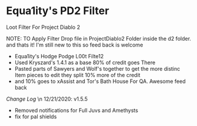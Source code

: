 # Equa1ity's PD2 Filter
Loot Filter For Project Diablo 2

NOTE:
TO Apply Filter Drop file in ProjectDiablo2 Folder inside the d2 folder. and thats it!
I'm still new to this so feed back is welcome

* Equa1ity's  Hodge Podge L00t Filte12
* Used Kryszard's 1.4.1 as a base 80% of credit goes There
* Pasted parts of Sawyers and Wolf's together to get the more distinc Item pieces to edit they split 10% more of the credit
* and 10% goes to xAssist and Tor's Bath House For QA. Awesome feed back


_*Change Log*_ \n
12/21/2020: v1.5.5
- Removed notifications for Full Juvs and Amethysts
- fix for pal shields
